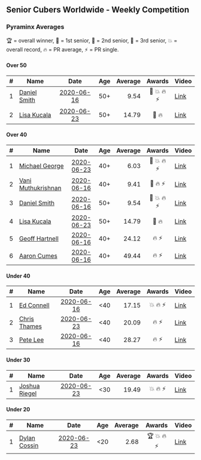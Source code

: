 ## Senior Cubers Worldwide - Weekly Competition
### Pyraminx Averages

🏆 = overall winner, 🥇 = 1st senior, 🥈 = 2nd senior, 🥉 = 3rd senior, 💥 = overall record, 🔥 = PR average, ⚡ = PR single.

#### Over 50

| # | Name | Date | Age | Average | Awards | Video |
| :--: | -- | :--: | :--: | --: | :--: | -- |
| 1 | [Daniel Smith](../../persons/daniel_smith/pyram.md) | [2020-06-16](2020-06-16.md) | 50+ | 9.54 | 🥉 💥 🔥 ⚡ | [Link](https://www.facebook.com/events/296087658445428/permalink/301316697922524/) |
| 2 | [Lisa Kucala](../../persons/lisa_kucala/pyram.md) | [2020-06-23](2020-06-23.md) | 50+ | 14.79 | 🥉 🔥 | [Link](https://www.facebook.com/events/1618516681636159/permalink/1624302671057560/) |

#### Over 40

| # | Name | Date | Age | Average | Awards | Video |
| :--: | -- | :--: | :--: | --: | :--: | -- |
| 1 | [Michael George](../../persons/michael_george/pyram.md) | [2020-06-23](2020-06-23.md) | 40+ | 6.03 | 🥇 💥 🔥 ⚡ | [Link](https://www.facebook.com/events/1618516681636159/permalink/1623347121153115/) |
| 2 | [Vani Muthukrishnan](../../persons/vani_muthukrishnan/pyram.md) | [2020-06-16](2020-06-16.md) | 40+ | 9.41 | 🥈 🔥 ⚡ | [Link](https://www.facebook.com/events/296087658445428/permalink/297660754954785/) |
| 3 | [Daniel Smith](../../persons/daniel_smith/pyram.md) | [2020-06-16](2020-06-16.md) | 50+ | 9.54 | 🥉 💥 🔥 ⚡ | [Link](https://www.facebook.com/events/296087658445428/permalink/301316697922524/) |
| 4 | [Lisa Kucala](../../persons/lisa_kucala/pyram.md) | [2020-06-23](2020-06-23.md) | 50+ | 14.79 | 🥉 🔥 | [Link](https://www.facebook.com/events/1618516681636159/permalink/1624302671057560/) |
| 5 | [Geoff Hartnell](../../persons/geoff_hartnell/pyram.md) | [2020-06-16](2020-06-16.md) | 40+ | 24.12 | 🔥 ⚡ | [Link](https://www.facebook.com/events/296087658445428/permalink/296203821767145/) |
| 6 | [Aaron Cumes](../../persons/aaron_cumes/pyram.md) | [2020-06-16](2020-06-16.md) | 40+ | 49.44 | 🔥 ⚡ | [Link](https://www.facebook.com/events/296087658445428/permalink/296167008437493/) |

#### Under 40

| # | Name | Date | Age | Average | Awards | Video |
| :--: | -- | :--: | :--: | --: | :--: | -- |
| 1 | [Ed Connell](../../persons/ed_connell/pyram.md) | [2020-06-16](2020-06-16.md) | <40 | 17.15 | 💥 🔥 ⚡ | [Link](https://www.facebook.com/events/296087658445428/permalink/299485738105620/) |
| 2 | [Chris Thames](../../persons/chris_thames/pyram.md) | [2020-06-23](2020-06-23.md) | <40 | 20.09 | 🔥 ⚡ | [Link](https://www.facebook.com/events/1618516681636159/permalink/1622324837922010/) |
| 3 | [Pete Lee](../../persons/pete_lee/pyram.md) | [2020-06-16](2020-06-16.md) | <40 | 28.27 | 🔥 ⚡ | [Link](https://www.facebook.com/events/296087658445428/permalink/299520834768777/) |

#### Under 30

| # | Name | Date | Age | Average | Awards | Video |
| :--: | -- | :--: | :--: | --: | :--: | -- |
| 1 | [Joshua Riegel](../../persons/joshua_riegel/pyram.md) | [2020-06-23](2020-06-23.md) | <30 | 19.49 | 💥 🔥 ⚡ | [Link](https://www.facebook.com/events/1618516681636159/permalink/1623946524426508/) |

#### Under 20

| # | Name | Date | Age | Average | Awards | Video |
| :--: | -- | :--: | :--: | --: | :--: | -- |
| 1 | [Dylan Cossin](../../persons/dylan_cossin/pyram.md) | [2020-06-23](2020-06-23.md) | <20 | 2.68 | 🏆 💥 🔥 ⚡ | [Link](https://www.facebook.com/dylan.andrew1/videos/3097979393620158/) |


<!-- Global site tag (gtag.js) - Google Analytics -->
<script async src="https://www.googletagmanager.com/gtag/js?id=UA-86348435-3"></script>
<script>window.dataLayer = window.dataLayer || []; function gtag() {dataLayer.push(arguments);} gtag('js', new Date()); gtag('config', 'UA-86348435-3');</script>
